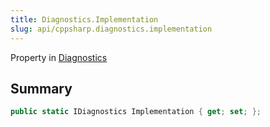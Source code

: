 ```yaml
---
title: Diagnostics.Implementation
slug: api/cppsharp.diagnostics.implementation
---
```

Property in [Diagnostics](/api/cppsharp/diagnostics)

## Summary



```csharp
public static IDiagnostics Implementation { get; set; };
```

